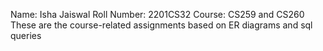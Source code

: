 Name: Isha Jaiswal
Roll Number: 2201CS32
Course: CS259 and CS260
These are the course-related assignments based on ER diagrams and sql queries
